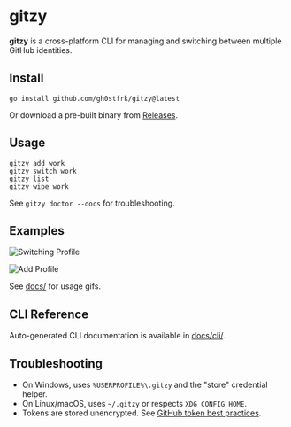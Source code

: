 # gitzy

**gitzy** is a cross-platform CLI for managing and switching between multiple GitHub identities.

## Install

```
go install github.com/gh0stfrk/gitzy@latest
```

Or download a pre-built binary from [Releases](https://github.com/gh0stfrk/gitzy/releases).

## Usage

```
gitzy add work
gitzy switch work
gitzy list
gitzy wipe work
```

See `gitzy doctor --docs` for troubleshooting.

## Examples

![Switching Profile](docs/switching.gif)

![Add Profile](docs/add-profile.gif)

See [docs/](docs/) for usage gifs.

## CLI Reference

Auto-generated CLI documentation is available in [docs/cli/](docs/cli/).

## Troubleshooting

- On Windows, uses `%USERPROFILE%\.gitzy` and the "store" credential helper.
- On Linux/macOS, uses `~/.gitzy` or respects `XDG_CONFIG_HOME`.
- Tokens are stored unencrypted. See [GitHub token best practices](https://docs.github.com/en/authentication/keeping-your-account-and-data-secure/creating-a-personal-access-token).
